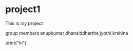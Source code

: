 # project1
This is my project

group members
anupkumar
dhansiddhartha 
jyothi krshina 





print("hi")
